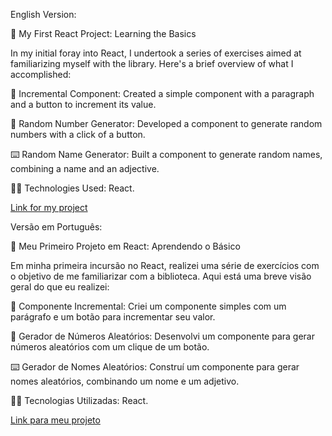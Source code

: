 English Version:

🚀 My First React Project: Learning the Basics

In my initial foray into React, I undertook a series of exercises aimed at familiarizing myself with the library. Here's a brief overview of what I accomplished:

🔢 Incremental Component: Created a simple component with a paragraph and a button to increment its value.

🎲 Random Number Generator: Developed a component to generate random numbers with a click of a button.

⌨️ Random Name Generator: Built a component to generate random names, combining a name and an adjective.

👨‍💻 Technologies Used: React.

<a  href= "https://primeiro-projeto-react-h7nyqbp0l-mateusserras-projects.vercel.app/"> Link for my project </a>


Versão em Português:

🚀 Meu Primeiro Projeto em React: Aprendendo o Básico

Em minha primeira incursão no React, realizei uma série de exercícios com o objetivo de me familiarizar com a biblioteca. Aqui está uma breve visão geral do que eu realizei:

🔢 Componente Incremental: Criei um componente simples com um parágrafo e um botão para incrementar seu valor.

🎲 Gerador de Números Aleatórios: Desenvolvi um componente para gerar números aleatórios com um clique de um botão.

⌨️ Gerador de Nomes Aleatórios: Construí um componente para gerar nomes aleatórios, combinando um nome e um adjetivo.

👨‍💻 Tecnologias Utilizadas: React.

<a  href= "https://primeiro-projeto-react-h7nyqbp0l-mateusserras-projects.vercel.app/"> Link para meu projeto </a>
